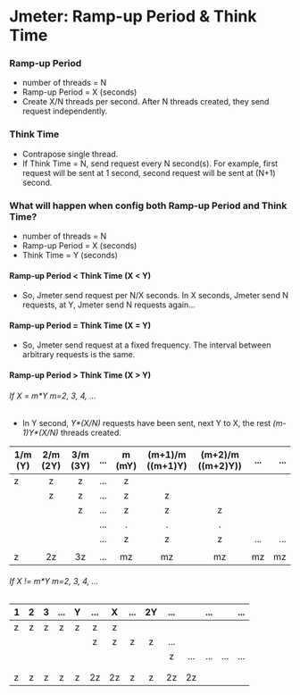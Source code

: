 # Jmeter: Ramp-up Period & Think Time

### Ramp-up Period
* number of threads = N
* Ramp-up Period = X (seconds)
* Create X/N threads per second. After N threads created, they send request independently.

### Think Time
* Contrapose single thread.
* If Think Time = N, send request every N second(s). For example, first request will be sent at 1 second, second request will be sent at (N+1) second.

### What will happen when config both Ramp-up Period and Think Time?
* number of threads = N
* Ramp-up Period = X (seconds)
* Think Time = Y (seconds)

#### Ramp-up Period < Think Time (X < Y)
* So, Jmeter send request per N/X seconds. In X seconds, Jmeter send N requests, at Y, Jmeter send N requests again... 

#### Ramp-up Period = Think Time (X = Y)
* So, Jmeter send request at a fixed frequency. The interval between arbitrary requests is the same.

#### Ramp-up Period > Think Time (X > Y)

###### If X = m*Y m=2, 3, 4, ...
* In Y second, _Y*(X/N)_ requests have been sent, next Y to X, the rest _(m-1)Y*(X/N)_ threads created.

| 1/m (Y) | 2/m (2Y) | 3/m (3Y) | ... | m (mY) | (m+1)/m ((m+1)Y) | (m+2)/m ((m+2)Y)) | ... | ... |
| ------- |:--------:|:--------:|:---:|:------:|:----------------:|:-----------------:|:---:|----:|
| z       | z        | z        | ... | z      |                  |                   |     |     |
|         | z        | z        | ... | z      | z                |                   |     |     |
|         |          | z        | ... | z      | z                | z                 |     |     |
|         |          |          | ... | .      | .                | .                 |     |     |
|         |          |          | ... | z      | z                | z                 | ... | ... |
|         |          |          |     |        |                  |                   |     |     |
| z       | 2z       | 3z       | ... | mz     | mz               | mz                |  mz | mz  |

###### If X != m*Y m=2, 3, 4, ...
| 1 | 2 | 3 | ... | Y  | ... | X  | ... | 2Y | ... |     | ... |     | ... |
| - |:-:|:-:|:---:|:--:|:---:|:--:|:---:|:--:|:---:|:---:|:---:|:---:|----:|
| z | z | z | z   | z  | z   | z  |     |    |     |     |     |     |     |
|   |   |   |     |    | z   | z  | z   | z  | ... |     |     |     |     |
|   |   |   |     |    |     |    |     |    | z   | ... | ... | ... | ... |
|   |   |   |     |    |     |    |     |    |     |     |     |     |     |
|   |   |   |     |    |     |    |     |    |     |     |     |     |     |
| z | z | z |  z  | z  | 2z  | 2z | z   | z  | 2z  | 2z  |     |     |     |
